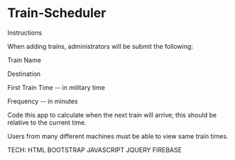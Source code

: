 # Train-Scheduler
Instructions


When adding trains, administrators will be submit the following:


Train Name


Destination


First Train Time -- in military time


Frequency -- in minutes




Code this app to calculate when the next train will arrive; this should be relative to the current time.


Users from many different machines must be able to view same train times.


TECH:
    HTML
    BOOTSTRAP
    JAVASCRIPT
    JQUERY
    FIREBASE